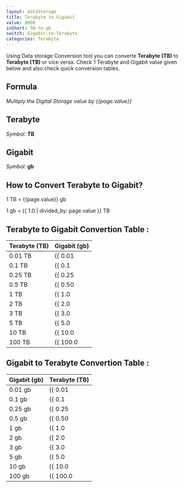 ```yaml
---
layout: dataStorage
title: Terabyte to Gigabit
value: 8000
inShort: TB-to-gb
switch: Gigabit-to-Terabyte
categories: Terabyte
---
```


Using Data storage Conversion tool you can converte **Terabyte (TB)** to **Terabyte (TB)** or vice versa. Check 1 Terabyte and Gigabit value given below and also check quick conversion tables.

## Formula
*Multiply the Digital Storage value by {{page.value}}*

## Terabyte
*Symbol:* **TB**

## Gigabit
*Symbol:* **gb**

## How to Convert Terabyte to Gigabit?

1 TB = {{page.value}} gb

1 gb = {{ 1.0 | divided_by: page.value }} TB


## Terabyte to Gigabit Convertion Table :

| Terabyte (TB) | Gigabit (gb) |
| ---- | ---- |
| 0.01 TB | {{ 0.01 | times: page.value }} gb |
| 0.1 TB | {{ 0.1 | times: page.value }} gb |
| 0.25 TB | {{ 0.25 | times: page.value }} gb |
| 0.5 TB | {{ 0.50 | times: page.value }} gb |
| 1 TB | {{ 1.0 | times: page.value }} gb |
| 2 TB | {{ 2.0 | times: page.value }} gb |
| 3 TB | {{ 3.0 | times: page.value }} gb |
| 5 TB | {{ 5.0 | times: page.value }} gb |
| 10 TB | {{ 10.0 | times: page.value }} gb |
| 100 TB | {{ 100.0 | times: page.value }} gb |

## Gigabit to Terabyte Convertion Table :

| Gigabit (gb) | Terabyte (TB) |
| ---- | ---- |
| 0.01 gb | {{ 0.01 | divided_by: page.value }} TB |
| 0.1 gb | {{ 0.1 | divided_by: page.value }} TB |
| 0.25 gb | {{ 0.25 | divided_by: page.value }} TB |
| 0.5 gb | {{ 0.50 | divided_by: page.value }} TB |
| 1 gb | {{ 1.0 | divided_by: page.value }} TB |
| 2 gb | {{ 2.0 | divided_by: page.value }} TB |
| 3 gb | {{ 3.0 | divided_by: page.value }} TB |
| 5 gb | {{ 5.0 | divided_by: page.value }} TB |
| 10 gb | {{ 10.0 | divided_by: page.value }} TB |
| 100 gb | {{ 100.0 | divided_by: page.value }} TB |


<script>
document.getElementById('selectInput')[16].selected = true
document.getElementById('selectOutput')[10].selected = true
</script>
